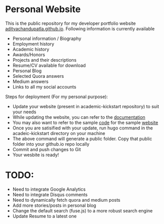 # Personal Website
This is the public repository for my developer portfolio website <a href="https://adityachandupatla.github.io/">adityachandupatla.github.io</a>. Following information is currently available<br>
<ul>
  <li>Personal information / Biography</li>
  <li>Employment history</li>
  <li>Academic history</li>
  <li>Awards/Honors</li>
  <li>Projects and their descriptions</li>
  <li>Resume/CV available for download</li>
  <li>Personal Blog</li>
  <li>Selected Quora answers</li>
  <li>Medium answers</li>
  <li>Links to all my social accounts</li>
</ul>

Steps for deployment (For my personal purpose):
<ul>
  <li>Update your website (present in academic-kickstart repository) to suit your needs</li>
  <li>While updating the website, you can refer to the <a href="https://sourcethemes.com/academic/docs/get-started/">documentation</a></li>
  <li>You may also want to refer to the sample <a href="https://github.com/gcushen/hugo-academic/tree/master/exampleSite">code</a> for the sample <a href="https://themes.gohugo.io//theme/academic/">website</a></li>
  <li>Once you are satisified with your update, run hugo command in the acadeic-kickstart directory on your machine</li>
  <li>The above command will generate a public folder. Copy that public folder into your github.io repo locally</li>
  <li>Commit and push changes to Git</li>
  <li>Your wesbite is ready!</li>
</ul>

# TODO:
- Need to integrate Google Analytics
- Need to integrate Disqus comments
- Need to dynamically fetch quora and medium posts
- Add more stories/posts in personal blog
- Change the default search (fuse.js) to a more robust search engine
- Update Resume to a latest one
